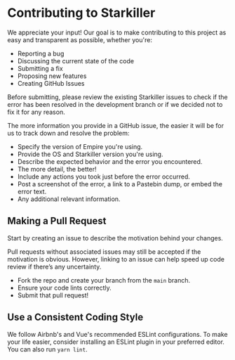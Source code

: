 
# Contributing to Starkiller

We appreciate your input! Our goal is to make contributing to this project as easy and transparent as possible, whether you're:

- Reporting a bug
- Discussing the current state of the code
- Submitting a fix
- Proposing new features
- Creating GitHub Issues

Before submitting, please review the existing Starkiller issues to check if the error has been resolved in the development branch or if we decided not to fix it for any reason.

The more information you provide in a GitHub issue, the easier it will be for us to track down and resolve the problem:

- Specify the version of Empire you're using.
- Provide the OS and Starkiller version you're using.
- Describe the expected behavior and the error you encountered.
- The more detail, the better!
- Include any actions you took just before the error occurred.
- Post a screenshot of the error, a link to a Pastebin dump, or embed the error text.
- Any additional relevant information.

## Making a Pull Request

Start by creating an issue to describe the motivation behind your changes.

Pull requests without associated issues may still be accepted if the motivation is obvious. However, linking to an issue can help speed up code review if there’s any uncertainty.  
- Fork the repo and create your branch from the `main` branch.  
- Ensure your code lints correctly.  
- Submit that pull request!

## Use a Consistent Coding Style

We follow Airbnb's and Vue's recommended ESLint configurations. To make your life easier, consider installing an ESLint plugin in your preferred editor. You can also run `yarn lint`.

